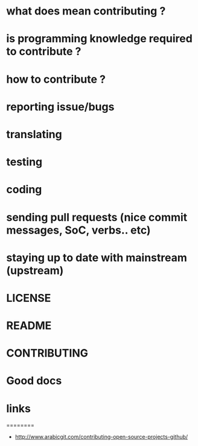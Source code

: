 # what does mean contributing ?
# is programming knowledge required to contribute ?
# how to contribute ?

# reporting issue/bugs
# translating
# testing
# coding
# sending pull requests (nice commit messages, SoC, verbs.. etc)

# staying up to date with mainstream (upstream)


# LICENSE
# README
# CONTRIBUTING
# Good docs


# links
========
- http://www.arabicgit.com/contributing-open-source-projects-github/